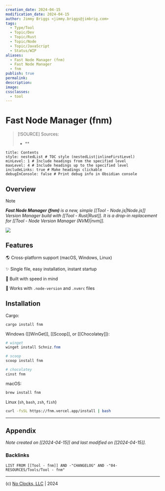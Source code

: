 ```yaml
---
creation_date: 2024-04-15
modification_date: 2024-04-15
author: Jimmy Briggs <jimmy.briggs@jimbrig.com>
tags:
  - Type/Tool
  - Topic/Dev
  - Topic/Rust
  - Topic/Node
  - Topic/JavaScript
  - Status/WIP
aliases:
  - Fast Node Manager (fnm)
  - Fast Node Manager
  - fnm
publish: true
permalink:
description:
image:
cssclasses:
  - tool
---
```



# Fast Node Manager (fnm)

> [!SOURCE] Sources:
> - **

```table-of-contents
title: Contents 
style: nestedList # TOC style (nestedList|inlineFirstLevel)
minLevel: 1 # Include headings from the specified level
maxLevel: 4 # Include headings up to the specified level
includeLinks: true # Make headings clickable
debugInConsole: false # Print debug info in Obsidian console
```

## Overview

> [!NOTE]
> ***Fast Node Manager (fnm)** is a new, simple [[Tool - Node.js|Node.js]] Version Manager build with [[Tool - Rust|Rust]]. It is a drop-in replacement for [[Tool - Node Version Manager (NVM)|nvm]].*

![](https://i.imgur.com/KYCZUB7.png)

## Features

🌎 Cross-platform support (macOS, Windows, Linux)

✨ Single file, easy installation, instant startup

🚀 Built with speed in mind

📂 Works with `.node-version` and `.nvmrc` files

## Installation

Cargo:

```bash
cargo install fnm
```

Windows ([[WinGet]], [[Scoop]], or [[Chocolatey]]):

```powershell
# winget
winget install Schniz.fnm

# scoop
scoop install fnm

# chocolatey
cinst fnm
```

macOS:

```bash
brew install fnm
```

Linux (`sh`, `bash`, `zsh`, `fish`)

```bash
curl -fsSL https://fnm.vercel.app/install | bash
```

***

## Appendix

*Note created on [[2024-04-15]] and last modified on [[2024-04-15]].*

### Backlinks

```dataview
LIST FROM [[Tool - fnm]] AND -"CHANGELOG" AND -"04-RESOURCES/Tools/Tool - fnm"
```

***

(c) [No Clocks, LLC](https://github.com/noclocks) | 2024